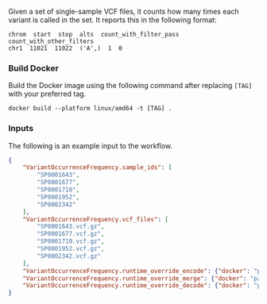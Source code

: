Given a set of single-sample VCF files, it counts how many times each variant is called in the set. 
It reports this in the following format: 

```
chrom  start  stop  alts  count_with_filter_pass  count_with_other_filters
chr1  11021  11022  ('A',)  1  0
```

### Build Docker

Build the Docker image using the following command after replacing `[TAG]` with your preferred tag. 

```
docker build --platform linux/amd64 -t [TAG] .
```


### Inputs

The following is an example input to the workflow.

```json
{
    "VariantOccurrenceFrequency.sample_ids": [
        "SP0001643",
        "SP0001677",
        "SP0001710",
        "SP0001952",
        "SP0002342"
    ],
    "VariantOccurrenceFrequency.vcf_files": [
        "SP0001643.vcf.gz",
        "SP0001677.vcf.gz",
        "SP0001710.vcf.gz",
        "SP0001952.vcf.gz",
        "SP0002342.vcf.gz"
    ],
    "VariantOccurrenceFrequency.runtime_override_encode": {"docker": "pzm:latest"},
    "VariantOccurrenceFrequency.runtime_override_merge": {"docker": "pzm:latest"},
    "VariantOccurrenceFrequency.runtime_override_decode": {"docker": "pzm:latest"}
}

```
